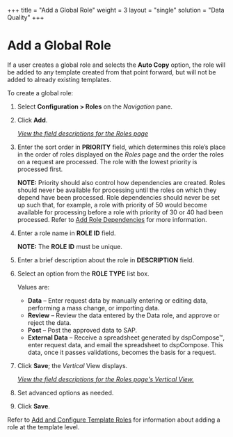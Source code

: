 +++
title = "Add a Global Role"
weight = 3
layout = "single"
solution = "Data Quality"
+++


# Add a Global Role

If a user creates a global role and selects the **Auto Copy** option,
the role will be added to any template created from that point forward,
but will not be added to already existing templates.

To create a global role:

1.  Select **Configuration \> Roles** on the *Navigation* pane.

2.  Click **Add**.
    
    *[View the field descriptions for the Roles
    page](../Page_Desc/Roles_H.htm)*

3.  Enter the sort order in **PRIORITY** field, which determines this
    role’s place in the order of roles displayed on the *Roles* page and
    the order the roles on a request are processed. The role with the
    lowest priority is processed first.
    
    **NOTE:** Priority should also control how dependencies are created.
    Roles should never be available for processing until the roles on
    which they depend have been processed. Role dependencies should
    never be set up such that, for example, a role with priority of 50
    would become available for processing before a role with priority of
    30 or 40 had been processed. Refer to [Add Role
    Dependencies](../Use_Cases/Add_Role_Dependencies.htm) for more
    information.

4.  Enter a role name in **ROLE ID** field.
    
    **NOTE:** The **ROLE ID** must be unique.

5.  Enter a brief description about the role in **DESCRIPTION** field.

6.  Select an option from the **ROLE TYPE** list box.
    
    Values are:
    
      - **Data** – Enter request data by manually entering or editing
        data, performing a mass change, or importing data.
      - **Review** – Review the data entered by the Data role, and
        approve or reject the data.
      - **Post** – Post the approved data to SAP.
      - **External Data** – Receive a spreadsheet generated by
        dspCompose™, enter request data, and email the spreadsheet to
        dspCompose. This data, once it passes validations, becomes the
        basis for a request.

7.  Click **Save**; the *Vertical* View displays.
    
    *[View the field descriptions for the Roles page's Vertical
    View.](../Page_Desc/Roles_H.htm)*

8.  Set advanced options as needed.

9.  Click **Save**.

Refer to [Add and Configure Template
Roles](../Use_Cases/Add_and_Configure_Template_Roles.htm) for
information about adding a role at the template level.
